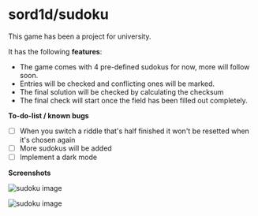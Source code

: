 # sord1d/sudoku


This game has been a project for university.

It has the following **features**:
 
- The game comes with 4 pre-defined sudokus for now, more will follow soon. 
- Entries will be checked and conflicting ones will be marked. 
- The final solution will be checked by calculating the checksum
- The final check will start once the field has been filled out completely.

**To-do-list / known bugs**

 - [ ] When you switch a riddle that's half finished it won't be resetted when it's chosen again
 - [ ] More sudokus will be added
 - [ ] Implement a dark mode
 
 **Screenshots**
 
  
![sudoku image](https://sordiddev.eu/sudoku2.png)
 
![sudoku image](https://sordiddev.eu/sudoku3.png)

